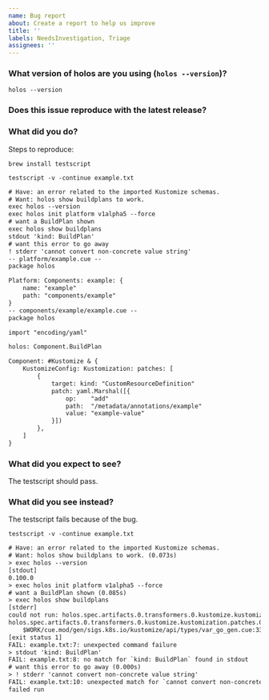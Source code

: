 ```yaml
---
name: Bug report
about: Create a report to help us improve
title: ''
labels: NeedsInvestigation, Triage
assignees: ''
---
```


<!--
Please answer these questions before submitting your issue. Thanks!
To ask questions, see https://github.com/holos-run/holos/discussions
-->

### What version of holos are you using (`holos --version`)?

```shell
holos --version
```

### Does this issue reproduce with the latest release?

<!--
Get the latest release with:

    brew install holos-run/tap/holos

Or see https://holos.run/docs/v1alpha5/tutorial/setup/
-->

### What did you do?

<!--
Please provide a testscript that should pass, but does not because of the bug.
See the below example.

You can create a txtar from a directory with:

  holos txtar ./path/to/dir

Refer to: https://github.com/rogpeppe/go-internal/tree/master/cmd/testscript
-->

Steps to reproduce:

```shell
brew install testscript
```

```shell
testscript -v -continue example.txt
```

```txt
# Have: an error related to the imported Kustomize schemas.
# Want: holos show buildplans to work.
exec holos --version
exec holos init platform v1alpha5 --force
# want a BuildPlan shown
exec holos show buildplans
stdout 'kind: BuildPlan'
# want this error to go away
! stderr 'cannot convert non-concrete value string'
-- platform/example.cue --
package holos

Platform: Components: example: {
	name: "example"
	path: "components/example"
}
-- components/example/example.cue --
package holos

import "encoding/yaml"

holos: Component.BuildPlan

Component: #Kustomize & {
	KustomizeConfig: Kustomization: patches: [
		{
			target: kind: "CustomResourceDefinition"
			patch: yaml.Marshal([{
				op:    "add"
				path:  "/metadata/annotations/example"
				value: "example-value"
			}])
		},
	]
}
```

### What did you expect to see?

The testscript should pass.

### What did you see instead?

The testscript fails because of the bug.

```shell
testscript -v -continue example.txt
```

```txt
# Have: an error related to the imported Kustomize schemas.
# Want: holos show buildplans to work. (0.073s)
> exec holos --version
[stdout]
0.100.0
> exec holos init platform v1alpha5 --force
# want a BuildPlan shown (0.085s)
> exec holos show buildplans
[stderr]
could not run: holos.spec.artifacts.0.transformers.0.kustomize.kustomization.patches.0.target.name: cannot convert non-concrete value string at builder/v1alpha5/builder.go:218
holos.spec.artifacts.0.transformers.0.kustomize.kustomization.patches.0.target.name: cannot convert non-concrete value string:
    $WORK/cue.mod/gen/sigs.k8s.io/kustomize/api/types/var_go_gen.cue:33:2
[exit status 1]
FAIL: example.txt:7: unexpected command failure
> stdout 'kind: BuildPlan'
FAIL: example.txt:8: no match for `kind: BuildPlan` found in stdout
# want this error to go away (0.000s)
> ! stderr 'cannot convert non-concrete value string'
FAIL: example.txt:10: unexpected match for `cannot convert non-concrete value string` found in stderr: cannot convert non-concrete value string
failed run
```
